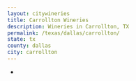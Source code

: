 ```yaml
---
layout: citywineries
title: Carrollton Wineries
description: Wineries in Carrollton, TX
permalink: /texas/dallas/carrollton/
state: tx
county: dallas
city: carrollton
---
```

-

